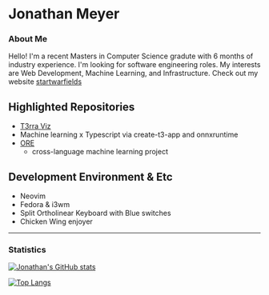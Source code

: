 <!-- The (first) h1 will be used as the <title> of the HTML page -->
# Jonathan Meyer 

### About Me
Hello! I'm a recent Masters in Computer Science gradute with 6 months of industry experience. I'm looking for software engineering roles. My interests are Web Development, Machine Learning, and Infrastructure. Check out my website [startwarfields](https://startwarfields.com/)

## Highlighted Repositories
* [T3rra Viz](https://github.com/startwarfields/t3rra-viz)
 * Machine learning x Typescript via create-t3-app and onnxruntime
* [ORE](https://github.com/startwarfields/ORE)
  * cross-language machine learning project  


## Development Environment & Etc
 * Neovim
 * Fedora & i3wm
 * Split Ortholinear Keyboard with Blue switches 
 * Chicken Wing enjoyer

---
### Statistics

[![Jonathan's GitHub stats](https://github-readme-stats.vercel.app/api?username=startwarfields&theme=gruvbox)](https://github.com/anuraghazra/github-readme-stats)

[![Top Langs](https://github-readme-stats.vercel.app/api/top-langs/?username=startwarfields&theme=gruvbox&layout=compact&hide=css,scss,HTTP,Pug)](https://github.com/anuraghazra/github-readme-stats)
